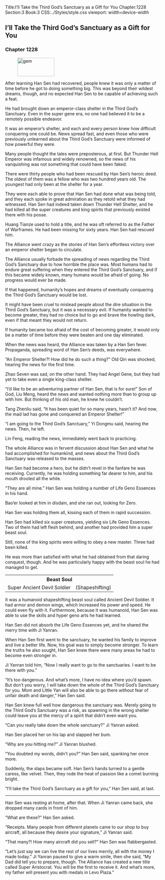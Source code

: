 Title:I’ll Take the Third God’s Sanctuary as a Gift for You 
Chapter:1228 
Section:3 
Book:3 
CSS:../Styles/style.css 
viewport: width=device-width
  
## I’ll Take the Third God’s Sanctuary as a Gift for You
### Chapter 1228
  
<figure>
	<img src="../Images/gem.gif" alt="gem" id="gem" width="120" height="60" />
</figure>
  

  
After learning Han Sen had recovered, people knew it was only a matter of time before he got to doing something big. This was beyond their wildest dreams, though, and no expected Han Sen to be capable of achieving such a feat.

He had brought down an emperor-class shelter in the Third God’s Sanctuary. Even in the super gene era, no one had believed it to be a remotely possible endeavor.

It was an emperor’s shelter, and each and every person knew how difficult conquering one could be. News spread fast, and even those who were previously unlearned about the Third God’s Sanctuary were informed of how powerful they were.

Many people thought the tales were preposterous, at first. But Thunder Hell Emperor was infamous and widely renowned, so the news of his vanquishing was not something that could have been faked.

There were thirty people who had been rescued by Han Sen’s heroic deed. The oldest of them was a fellow who was two hundred years old. The youngest had only been at the shelter for a year.

They were each able to prove that Han Sen had done what was being told, and they each spoke in great admiration as they retold what they had witnessed. Han Sen had indeed taken down Thunder Hell Shelter, and he had killed all the super creatures and king spirits that previously existed there with his posse.

Huang Tianze used to hold a title, and he was oft referred to as the Father of Warframes. He had been missing for sixty years. Han Sen had rescued him.

The Alliance went crazy as the stories of Han Sen’s effortless victory over an emperor shelter began to circulate.

The Alliance usually forbade the spreading of news regarding the Third God’s Sanctuary due to how horrible the place was. Most humans had to endure great suffering when they entered the Third God’s Sanctuary, and if this became widely known, many humans would be afraid of going. No progress would ever be made.

If that happened, humanity’s hopes and dreams of eventually conquering the Third God’s Sanctuary would be lost.

It might have been cruel to mislead people about the dire situation in the Third God’s Sanctuary, but it was a necessary evil. If humanity wanted to become greater, they had no choice but to go and brave the howling dark, even if that meant they would not return.

If humanity became too afraid of the cost of becoming greater, it would only be a matter of time before they were beaten and one day eliminated.

When the news was heard, the Alliance was taken by a Han Sen fever. Propaganda, spreading word of Han Sen’s deeds, was everywhere.

“An Emperor Shelter?! How did he do such a thing?” Old Qin was shocked, hearing the news for the first time.

Zhao Seven was sad, on the other hand. They had Angel Gene, but they had yet to take even a single king-class shelter.

“I’d like to be an adventuring partner of Han Sen, that is for sure!” Son of God, Liu Meng, heard the news and wanted nothing more than to group up with him. But thinking of his old man, he knew he couldn’t.

Tang Zhenliu said, “It has been quiet for so many years, hasn’t it? And now, the mad lad has gone and conquered an Emperor Shelter!”

“I am going to the Third God’s Sanctuary,” Yi Dongmu said, hearing the news. Then, he left.

Lin Feng, reading the news, immediately went back to practicing.

The whole Alliance was in fervent discussion about Han Sen and what he had accomplished for humankind, and news about the Third God’s Sanctuary was released to the masses.

Han Sen had become a hero, but he didn’t revel in the fanfare he was receiving. Currently, he was holding something far dearer to him, and his mouth drooled all the while.

“They are all mine.” Han Sen was holding a number of Life Geno Essences in his hand.

Bao’er looked at him in disdain, and she ran out, looking for Zero.

Han Sen was holding them all, kissing each of them in rapid succession.

Han Sen had killed six super creatures, yielding six Life Geno Essences. Two of them had left flesh behind, and another had provided him a super beast soul.

Still, none of the king spirits were willing to obey a new master. Three had been killed.

He was more than satisfied with what he had obtained from that daring conquest, though. And he was particularly happy with the beast soul he had managed to get.

<div class="tables">
    <table class="beast">
        <tr>
            <th colspan="2">Beast Soul</th>
        </tr><tr>
            <td>Super Ancient Devil Soldier</td>
            <td>(Shapeshifting)</td>
        </tr>
    </table>
    <!--REPLACE-->
</div>

It was a humanoid shapeshifting beast soul called Ancient Devil Soldier. It had armor and demon wings, which increased his power and speed. He could even fly with it. Furthermore, because it was humanoid, Han Sen was able to use the skills and hyper geno arts he had learned.

Han Sen did not absorb the Life Geno Essences yet, and he shared the merry time with Ji Yanran.

When Han Sen first went to the sanctuary, he wanted his family to improve and live a better life. Now, his goal was to simply become stronger. To learn the truths he also sought, Han Sen knew there were many areas he had to become even stronger in.

Ji Yanran told him, “Now I really want to go to the sanctuaries. I want to be there with you.”

“It’s too dangerous. And what’s more, I have no idea where you’d spawn. But don’t you worry, I will take down the whole of the Third God’s Sanctuary for you. Mom and Little Yan will also be able to go there without fear of unfair death and danger,” Han Sen said.

Han Sen knew full well how dangerous the sanctuary was. Merely going to the Third God’s Sanctuary was a risk, as spawning in the wrong shelter could leave you at the mercy of a spirit that didn’t even want you.

“Can you really take down the whole sanctuary?” Ji Yanran asked.

Han Sen placed her on his lap and slapped her bum.

“Why are you hitting me?” Ji Yanran blushed.

“You doubted my words, didn’t you?” Han Sen said, spanking her once more.

Suddenly, the slaps became soft. Han Sen’s hands turned to a gentle caress, like velvet. Then, they rode the heat of passion like a comet burning bright.

“I’ll take the Third God’s Sanctuary as a gift for you,” Han Sen said, at last.

***

Han Sen was resting at home, after that. When Ji Yanran came back, she dropped many cards in front of him.

“What are these?” Han Sen asked.

“Receipts. Many people from different planets came to our shop to buy aircraft, all because they desire your signature,” Ji Yanran said.

“That many?! How many aircraft did you sell?” Han Sen was flabbergasted.

“Let’s just say we can live the rest of our lives merrily, all with the money I made today.” Ji Yanran paused to give a warm smile, then she said, “My Dad did tell you to prepare, though. The Alliance has created a new title called Super Aristocrat. You will be the first to receive it. And what’s more, my father will present you with medals in Levo Plaza.”